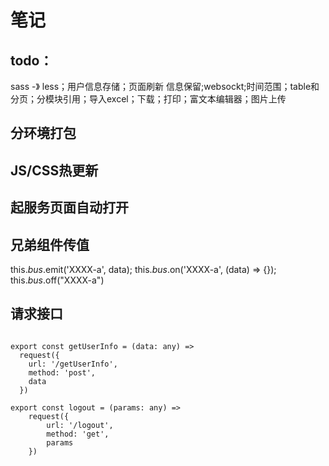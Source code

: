 # 笔记

## todo：
sass -》 less；用户信息存储；页面刷新 信息保留;websockt;时间范围；table和分页；分模块引用；导入excel；下载；打印；富文本编辑器；图片上传


## 分环境打包

## JS/CSS热更新

## 起服务页面自动打开

## 兄弟组件传值

this.$bus.$emit('XXXX-a', data);
this.$bus.$on('XXXX-a', (data) => {});
this.$bus.$off("XXXX-a")


## 请求接口
```

export const getUserInfo = (data: any) =>
  request({
    url: '/getUserInfo',
    method: 'post',
    data
  })
  
export const logout = (params: any) =>
    request({
        url: '/logout',
        method: 'get',
        params
    })
```




